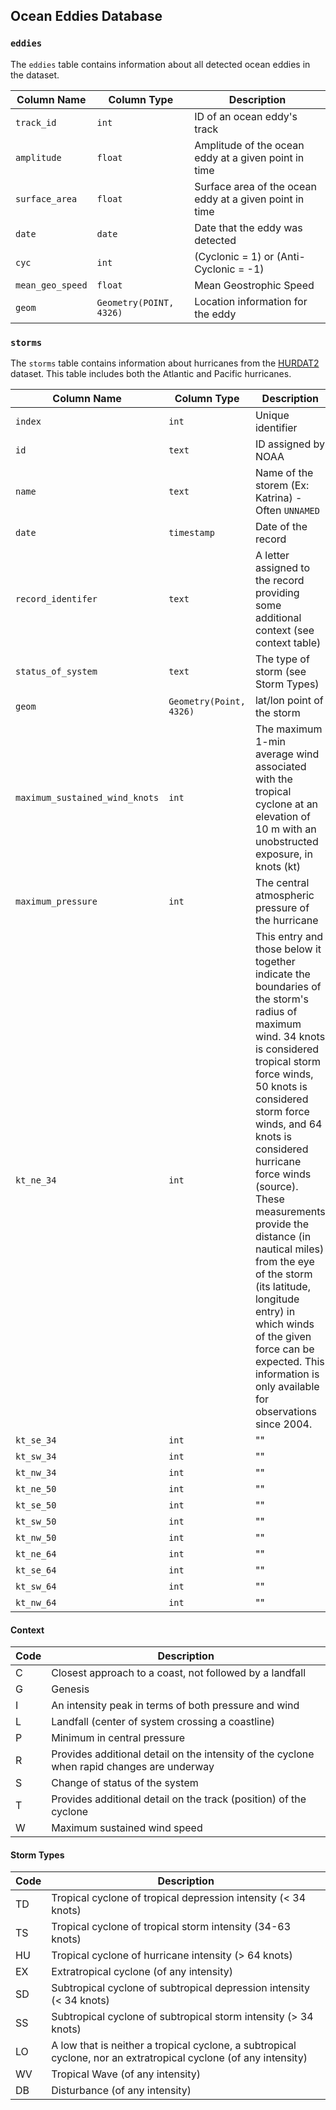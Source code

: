 Ocean Eddies Database
---------------------

### `eddies`

The `eddies` table contains information about all detected ocean eddies in the dataset.

|Column Name|Column Type|Description|
|-----------|-----------|-----------|
|`track_id` | `int`     |ID of an ocean eddy's track|
|`amplitude`| `float`   |Amplitude of the ocean eddy at a given point in time|
|`surface_area` | `float` | Surface area of the ocean eddy at a given point in time|
|`date` | `date` | Date that the eddy was detected |
|`cyc` | `int` | (Cyclonic = 1) or (Anti-Cyclonic = -1)|
|`mean_geo_speed` | `float` | Mean Geostrophic Speed|
|`geom` | `Geometry(POINT, 4326)` | Location information for the eddy|

### `storms`

The `storms` table contains information about hurricanes from the [HURDAT2](http://www.nhc.noaa.gov/data/) dataset.  This table includes both the Atlantic and Pacific hurricanes.

|Column Name|Column Type|Description|
|-----------|-----------|-----------|
|`index`|`int`|Unique identifier|
|`id`|`text`|ID assigned by NOAA|
|`name`|`text`|Name of the storem (Ex: Katrina) - Often `UNNAMED`|
|`date`|`timestamp`|Date of the record|
|`record_identifer`|`text`|A letter assigned to the record providing some additional context (see context table)|
|`status_of_system`|`text`|The type of storm (see Storm Types)|
|`geom` | `Geometry(Point, 4326)` | lat/lon point of the storm|
|`maximum_sustained_wind_knots` | `int` | The maximum 1-min average wind associated with the tropical cyclone at an elevation of 10 m with an unobstructed exposure, in knots (kt) |
|`maximum_pressure` | `int` | The central atmospheric pressure of the hurricane|
| `kt_ne_34` | `int` | This entry and those below it together indicate the boundaries of the storm's radius of maximum wind. 34 knots is considered tropical storm force winds, 50 knots is considered storm force winds, and 64 knots is considered hurricane force winds (source). These measurements provide the distance (in nautical miles) from the eye of the storm (its latitude, longitude entry) in which winds of the given force can be expected. This information is only available for observations since 2004. |  
| `kt_se_34` | `int` | "" | 
| `kt_sw_34` | `int` | "" | 
| `kt_nw_34` | `int` | "" | 
| `kt_ne_50` | `int` | "" | 
| `kt_se_50` | `int` | "" | 
| `kt_sw_50` | `int` | "" | 
| `kt_nw_50` | `int` | "" | 
| `kt_ne_64` | `int` | "" | 
| `kt_se_64` | `int` | "" | 
| `kt_sw_64` | `int` | "" | 
| `kt_nw_64` | `int` | "" | 

#### Context

|Code | Description|
|-------|------------|
|C | Closest approach to a coast, not followed by a landfall|
|G | Genesis|
|I | An intensity peak in terms of both pressure and wind|
|L | Landfall (center of system crossing a coastline)|
|P | Minimum in central pressure|
|R | Provides additional detail on the intensity of the cyclone when rapid changes are underway|
|S | Change of status of the system|
|T | Provides additional detail on the track (position) of the cyclone|
|W | Maximum sustained wind speed|

#### Storm Types
|Code | Description |
|-----|--------------|
|TD | Tropical cyclone of tropical depression intensity (< 34 knots)|
|TS | Tropical cyclone of tropical storm intensity (34-63 knots)|
|HU | Tropical cyclone of hurricane intensity (> 64 knots)|
|EX | Extratropical cyclone (of any intensity)|
|SD | Subtropical cyclone of subtropical depression intensity (< 34 knots)|
|SS | Subtropical cyclone of subtropical storm intensity (> 34 knots)|
|LO | A low that is neither a tropical cyclone, a subtropical cyclone, nor an extratropical cyclone (of any intensity)|
|WV | Tropical Wave (of any intensity)|
|DB | Disturbance (of any intensity)|
